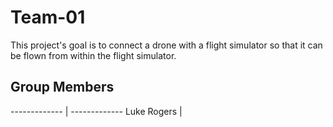 # Team-01
This project's goal is to connect a drone with a flight simulator so that it can be flown from within the flight simulator. 
## Group Members
------------- | -------------
Luke Rogers   | 
